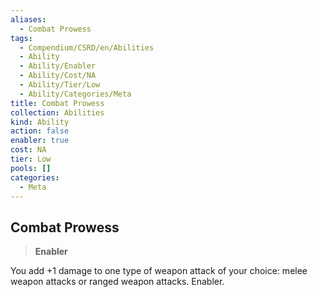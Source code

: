 ```yaml
---
aliases:
  - Combat Prowess
tags:
  - Compendium/CSRD/en/Abilities
  - Ability
  - Ability/Enabler
  - Ability/Cost/NA
  - Ability/Tier/Low
  - Ability/Categories/Meta
title: Combat Prowess
collection: Abilities
kind: Ability
action: false
enabler: true
cost: NA
tier: Low
pools: []
categories:
  - Meta
---
```

## Combat Prowess    
>**Enabler**  
    
You add +1 damage to one type of weapon attack of your choice: melee weapon attacks or ranged weapon attacks. Enabler.